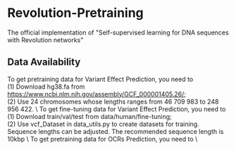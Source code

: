 # Revolution-Pretraining
The official implementation of "Self-supervised learning for DNA sequences with Revolution networks"
## Data Availability
To get pretraining data for Variant Effect Prediction, you need to \
(1) Download hg38.fa from https://www.ncbi.nlm.nih.gov/assembly/GCF_000001405.26/; \
(2) Use 24 chromosomes whose lengths ranges from 46 709 983 to 248 956 422. \\
To get fine-tuning data for Variant Effect Prediction, you need to \
(1) Download train/val/test from data/human/fine-tuning; \
(2) Use vcf_Dataset in data_utils.py to create datasets for training. Sequence lengths can be adjusted. The recommended sequence length is 10kbp \\
To get pretraining data for OCRs Prediction, you need to \


